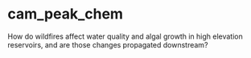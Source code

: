 # cam_peak_chem
How do wildfires affect water quality and algal growth in high elevation reservoirs, and are those changes propagated downstream?
